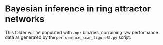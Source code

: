 # Bayesian inference in ring attractor networks

This folder will be populated with `.npz` binaries, containing raw performance data as generated by the `performance_scan_figureS2.py` script. 